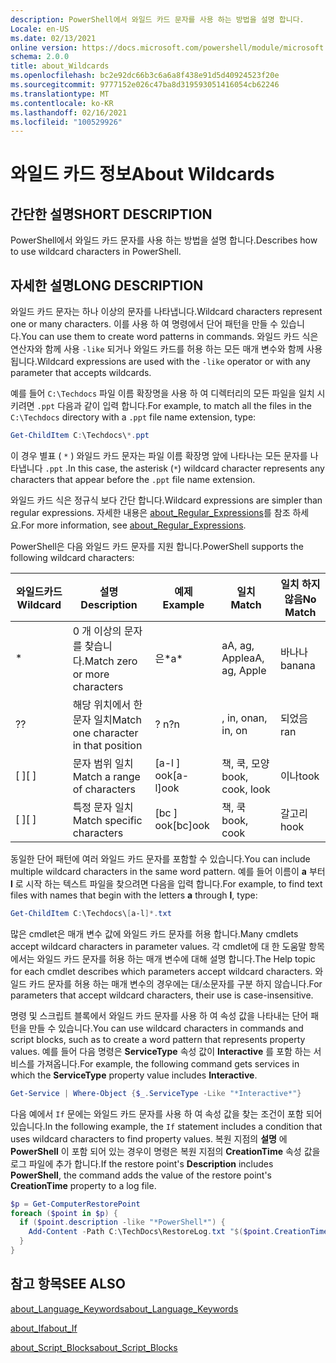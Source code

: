 ```yaml
---
description: PowerShell에서 와일드 카드 문자를 사용 하는 방법을 설명 합니다.
Locale: en-US
ms.date: 02/13/2021
online version: https://docs.microsoft.com/powershell/module/microsoft.powershell.core/about/about_wildcards?view=powershell-7.1&WT.mc_id=ps-gethelp
schema: 2.0.0
title: about_Wildcards
ms.openlocfilehash: bc2e92dc66b3c6a6a8f438e91d5d40924523f20e
ms.sourcegitcommit: 9777152e026c47ba8d319593051416054cb62246
ms.translationtype: MT
ms.contentlocale: ko-KR
ms.lasthandoff: 02/16/2021
ms.locfileid: "100529926"
---
```

# <a name="about-wildcards"></a><span data-ttu-id="7b1f9-103">와일드 카드 정보</span><span class="sxs-lookup"><span data-stu-id="7b1f9-103">About Wildcards</span></span>

## <a name="short-description"></a><span data-ttu-id="7b1f9-104">간단한 설명</span><span class="sxs-lookup"><span data-stu-id="7b1f9-104">SHORT DESCRIPTION</span></span>

<span data-ttu-id="7b1f9-105">PowerShell에서 와일드 카드 문자를 사용 하는 방법을 설명 합니다.</span><span class="sxs-lookup"><span data-stu-id="7b1f9-105">Describes how to use wildcard characters in PowerShell.</span></span>

## <a name="long-description"></a><span data-ttu-id="7b1f9-106">자세한 설명</span><span class="sxs-lookup"><span data-stu-id="7b1f9-106">LONG DESCRIPTION</span></span>

<span data-ttu-id="7b1f9-107">와일드 카드 문자는 하나 이상의 문자를 나타냅니다.</span><span class="sxs-lookup"><span data-stu-id="7b1f9-107">Wildcard characters represent one or many characters.</span></span> <span data-ttu-id="7b1f9-108">이를 사용 하 여 명령에서 단어 패턴을 만들 수 있습니다.</span><span class="sxs-lookup"><span data-stu-id="7b1f9-108">You can use them to create word patterns in commands.</span></span> <span data-ttu-id="7b1f9-109">와일드 카드 식은 연산자와 함께 사용 `-like` 되거나 와일드 카드를 허용 하는 모든 매개 변수와 함께 사용 됩니다.</span><span class="sxs-lookup"><span data-stu-id="7b1f9-109">Wildcard expressions are used with the `-like` operator or with any parameter that accepts wildcards.</span></span>

<span data-ttu-id="7b1f9-110">예를 들어 `C:\Techdocs` 파일 이름 확장명을 사용 하 여 디렉터리의 모든 파일을 일치 시키려면 `.ppt` 다음과 같이 입력 합니다.</span><span class="sxs-lookup"><span data-stu-id="7b1f9-110">For example, to match all the files in the `C:\Techdocs` directory with a `.ppt` file name extension, type:</span></span>

```powershell
Get-ChildItem C:\Techdocs\*.ppt
```

<span data-ttu-id="7b1f9-111">이 경우 별표 ( `*` ) 와일드 카드 문자는 파일 이름 확장명 앞에 나타나는 모든 문자를 나타냅니다 `.ppt` .</span><span class="sxs-lookup"><span data-stu-id="7b1f9-111">In this case, the asterisk (`*`) wildcard character represents any characters that appear before the `.ppt` file name extension.</span></span>

<span data-ttu-id="7b1f9-112">와일드 카드 식은 정규식 보다 간단 합니다.</span><span class="sxs-lookup"><span data-stu-id="7b1f9-112">Wildcard expressions are simpler than regular expressions.</span></span> <span data-ttu-id="7b1f9-113">자세한 내용은 [about_Regular_Expressions](./about_Regular_Expressions.md)를 참조 하세요.</span><span class="sxs-lookup"><span data-stu-id="7b1f9-113">For more information, see [about_Regular_Expressions](./about_Regular_Expressions.md).</span></span>

<span data-ttu-id="7b1f9-114">PowerShell은 다음 와일드 카드 문자를 지원 합니다.</span><span class="sxs-lookup"><span data-stu-id="7b1f9-114">PowerShell supports the following wildcard characters:</span></span>

|<span data-ttu-id="7b1f9-115">와일드카드</span><span class="sxs-lookup"><span data-stu-id="7b1f9-115">Wildcard</span></span>|<span data-ttu-id="7b1f9-116">설명</span><span class="sxs-lookup"><span data-stu-id="7b1f9-116">Description</span></span>               |<span data-ttu-id="7b1f9-117">예제</span><span class="sxs-lookup"><span data-stu-id="7b1f9-117">Example</span></span> |<span data-ttu-id="7b1f9-118">일치</span><span class="sxs-lookup"><span data-stu-id="7b1f9-118">Match</span></span>        |<span data-ttu-id="7b1f9-119">일치 하지 않음</span><span class="sxs-lookup"><span data-stu-id="7b1f9-119">No Match</span></span>|
|--------|--------------------------|--------|-------------|--------|
|\*      |<span data-ttu-id="7b1f9-120">0 개 이상의 문자를 찾습니다.</span><span class="sxs-lookup"><span data-stu-id="7b1f9-120">Match zero or more characters</span></span> | <span data-ttu-id="7b1f9-121">은\*</span><span class="sxs-lookup"><span data-stu-id="7b1f9-121">a\*</span></span>  | <span data-ttu-id="7b1f9-122">aA, ag, Apple</span><span class="sxs-lookup"><span data-stu-id="7b1f9-122">aA, ag, Apple</span></span> | <span data-ttu-id="7b1f9-123">바나나</span><span class="sxs-lookup"><span data-stu-id="7b1f9-123">banana</span></span> |
|<span data-ttu-id="7b1f9-124">?</span><span class="sxs-lookup"><span data-stu-id="7b1f9-124">?</span></span>       |<span data-ttu-id="7b1f9-125">해당 위치에서 한 문자 일치</span><span class="sxs-lookup"><span data-stu-id="7b1f9-125">Match one character in that position</span></span> | <span data-ttu-id="7b1f9-126">? n</span><span class="sxs-lookup"><span data-stu-id="7b1f9-126">?n</span></span> | <span data-ttu-id="7b1f9-127">, in, on</span><span class="sxs-lookup"><span data-stu-id="7b1f9-127">an, in, on</span></span> | <span data-ttu-id="7b1f9-128">되었음</span><span class="sxs-lookup"><span data-stu-id="7b1f9-128">ran</span></span> |
|<span data-ttu-id="7b1f9-129">\[ \]</span><span class="sxs-lookup"><span data-stu-id="7b1f9-129">\[ \]</span></span>   |<span data-ttu-id="7b1f9-130">문자 범위 일치</span><span class="sxs-lookup"><span data-stu-id="7b1f9-130">Match a range of characters</span></span> | <span data-ttu-id="7b1f9-131">\[a-l \] ook</span><span class="sxs-lookup"><span data-stu-id="7b1f9-131">\[a-l\]ook</span></span> | <span data-ttu-id="7b1f9-132">책, 쿡, 모양</span><span class="sxs-lookup"><span data-stu-id="7b1f9-132">book, cook, look</span></span> | <span data-ttu-id="7b1f9-133">이나</span><span class="sxs-lookup"><span data-stu-id="7b1f9-133">took</span></span> |
|<span data-ttu-id="7b1f9-134">\[ \]</span><span class="sxs-lookup"><span data-stu-id="7b1f9-134">\[ \]</span></span>   |<span data-ttu-id="7b1f9-135">특정 문자 일치</span><span class="sxs-lookup"><span data-stu-id="7b1f9-135">Match specific characters</span></span> | <span data-ttu-id="7b1f9-136">\[bc \] ook</span><span class="sxs-lookup"><span data-stu-id="7b1f9-136">\[bc\]ook</span></span> | <span data-ttu-id="7b1f9-137">책, 쿡</span><span class="sxs-lookup"><span data-stu-id="7b1f9-137">book, cook</span></span> | <span data-ttu-id="7b1f9-138">갈고리</span><span class="sxs-lookup"><span data-stu-id="7b1f9-138">hook</span></span> |

<span data-ttu-id="7b1f9-139">동일한 단어 패턴에 여러 와일드 카드 문자를 포함할 수 있습니다.</span><span class="sxs-lookup"><span data-stu-id="7b1f9-139">You can include multiple wildcard characters in the same word pattern.</span></span> <span data-ttu-id="7b1f9-140">예를 들어 이름이 **a** 부터 **l** 로 시작 하는 텍스트 파일을 찾으려면 다음을 입력 합니다.</span><span class="sxs-lookup"><span data-stu-id="7b1f9-140">For example, to find text files with names that begin with the letters **a** through **l**, type:</span></span>

```powershell
Get-ChildItem C:\Techdocs\[a-l]*.txt
```

<span data-ttu-id="7b1f9-141">많은 cmdlet은 매개 변수 값에 와일드 카드 문자를 허용 합니다.</span><span class="sxs-lookup"><span data-stu-id="7b1f9-141">Many cmdlets accept wildcard characters in parameter values.</span></span> <span data-ttu-id="7b1f9-142">각 cmdlet에 대 한 도움말 항목에서는 와일드 카드 문자를 허용 하는 매개 변수에 대해 설명 합니다.</span><span class="sxs-lookup"><span data-stu-id="7b1f9-142">The Help topic for each cmdlet describes which parameters accept wildcard characters.</span></span> <span data-ttu-id="7b1f9-143">와일드 카드 문자를 허용 하는 매개 변수의 경우에는 대/소문자를 구분 하지 않습니다.</span><span class="sxs-lookup"><span data-stu-id="7b1f9-143">For parameters that accept wildcard characters, their use is case-insensitive.</span></span>

<span data-ttu-id="7b1f9-144">명령 및 스크립트 블록에서 와일드 카드 문자를 사용 하 여 속성 값을 나타내는 단어 패턴을 만들 수 있습니다.</span><span class="sxs-lookup"><span data-stu-id="7b1f9-144">You can use wildcard characters in commands and script blocks, such as to create a word pattern that represents property values.</span></span> <span data-ttu-id="7b1f9-145">예를 들어 다음 명령은 **ServiceType** 속성 값이 **Interactive** 를 포함 하는 서비스를 가져옵니다.</span><span class="sxs-lookup"><span data-stu-id="7b1f9-145">For example, the following command gets services in which the **ServiceType** property value includes **Interactive**.</span></span>

```powershell
Get-Service | Where-Object {$_.ServiceType -Like "*Interactive*"}
```

<span data-ttu-id="7b1f9-146">다음 예에서 `If` 문에는 와일드 카드 문자를 사용 하 여 속성 값을 찾는 조건이 포함 되어 있습니다.</span><span class="sxs-lookup"><span data-stu-id="7b1f9-146">In the following example, the `If` statement includes a condition that uses wildcard characters to find property values.</span></span> <span data-ttu-id="7b1f9-147">복원 지점의 **설명** 에 **PowerShell** 이 포함 되어 있는 경우이 명령은 복원 지점의 **CreationTime** 속성 값을 로그 파일에 추가 합니다.</span><span class="sxs-lookup"><span data-stu-id="7b1f9-147">If the restore point's **Description** includes **PowerShell**, the command adds the value of the restore point's **CreationTime** property to a log file.</span></span>

```powershell
$p = Get-ComputerRestorePoint
foreach ($point in $p) {
  if ($point.description -like "*PowerShell*") {
    Add-Content -Path C:\TechDocs\RestoreLog.txt "$($point.CreationTime)"
  }
}
```

## <a name="see-also"></a><span data-ttu-id="7b1f9-148">참고 항목</span><span class="sxs-lookup"><span data-stu-id="7b1f9-148">SEE ALSO</span></span>

[<span data-ttu-id="7b1f9-149">about_Language_Keywords</span><span class="sxs-lookup"><span data-stu-id="7b1f9-149">about_Language_Keywords</span></span>](about_Language_Keywords.md)

[<span data-ttu-id="7b1f9-150">about_If</span><span class="sxs-lookup"><span data-stu-id="7b1f9-150">about_If</span></span>](about_If.md)

[<span data-ttu-id="7b1f9-151">about_Script_Blocks</span><span class="sxs-lookup"><span data-stu-id="7b1f9-151">about_Script_Blocks</span></span>](about_Script_Blocks.md)
